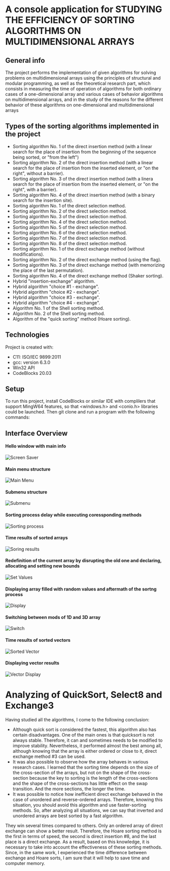 <h1>A console application for STUDYING THE EFFICIENCY OF SORTING ALGORITHMS ON MULTIDIMENSIONAL ARRAYS</h1>


## General info
The project performs the implementation of given algorithms for solving problems on multidimensional arrays using the principles of structural and modular programming, as well as the theoretical research part, which consists in measuring the time of operation of algorithms for both ordinary cases of a one-dimensional array and various cases of behavior algorithms on multidimensional arrays, and in the study of the reasons for the different behavior of these algorithms on one-dimensional and multidimensional arrays

## Types of the sorting algorithms implemented in the project

- Sorting algorithm No. 1 of the direct insertion method (with a linear search for the place of insertion from the beginning of the sequence being sorted, or "from the left")
- Sorting algorithm No. 2 of the direct insertion method (with a linear search for the place of insertion from the inserted element, or "on the right", without a barrier).
- Sorting algorithm No. 3 of the direct insertion method (with a linera search for the place of insertion from the inserted element, or "on the right", with a barrier).
- Sorting algorithm No. 4 of the direct insertion method (with a binary search for the insertion site).
- Sorting algorithm No. 1 of the direct selection method.
- Sorting algorithm No. 2 of the direct selection method.
- Sorting algorithm No. 3 of the direct selection method.
- Sorting algorithm No. 4 of the direct selection method.
- Sorting algorithm No. 5 of the direct selection method.
- Sorting algorithm No. 6 of the direct selection method.
- Sorting algorithm No. 7 of the direct selection method.
- Sorting algorithm No. 8 of the direct selection method.
- Sorting algorithm No. 1 of the direct exchange method (without modifications).
- Sorting algorithm No. 2 of the direct exchange method (using the flag).
-  Sorting algorithm No. 3 of the direct exchange method (with memorizing the place of the last permutation).
- Sorting algorithm No. 4 of the direct exchange method (Shaker sorting).
- Hybrid "insertion-exchange" algorithm.
- Hybrid algorithm "choice #1 - exchange".
- Hybrid algorithm "choice #2 - exchange".
- Hybrid algorithm "choice #3 - exchange".
- Hybrid algorithm "choice #4 - exchange".
- Algorithm No. 1 of the Shell sorting method.
- Algorithm No. 2 of the Shell sorting method.
- Algorithm of the "quick sorting" method (Hoare sorting).

## Technologies
Project is created with:
* C11: ISO/IEC 9899:2011
* gcc: version 6.3.0
* Win32 API
* CodeBlocks 20.03
	
## Setup
To run this project, install CodeBlocks or similar IDE with complilers that support MingW64 features, so that <windows.h> and <conio.h> libraries could be launched. Then git clone and run a program with the following commands:

## Interface Overview

<h4> Hello window with main info</h4>

![Screen Saver](imgs/screenSaver.jpg)

<h4> Main menu structure </h4>

![Main Menu](./imgs/menu.jpg)

<h4> Submenu structure </h4>

![Submenu](./imgs/submenu.jpg)

<h4> Sorting process delay while executing coressponding methods</h4>

![Sorting process](./imgs/sortingProcess.jpg)

<h4> Time results of sorted arrays</h4>

![Soring results](./imgs/sortingResults.jpg)

<h4> Redefinition of the current array by disrupting the old one and declaring, allocating and setting new bounds</h4>

![Set Values](./imgs/setValues.jpg)

<h4> Displaying array filled with random values and aftermath of the sortng process </h4>

![Display](./imgs/display.jpg)

<h4> Switching between mods of 1D and 3D array</h4>

![Switch](./imgs/switch.jpg)

<h4> Time results of sorted vectors</h4>

![Sorted Vector](./imgs/sortedVector.jpg)

<h4> Displaying vector results</h4>

![Vector Display](./imgs/vectorDisplay.jpg)

# Analyzing of QuickSort, Select8 and Exchange3

Having studied all the algorithms, I come to the following conclusion:

- Although quick sort is considered the fastest, this algorithm also has certain disadvantages. One of the main ones is that quicksort is not always stable. Therefore, it can and sometimes needs to be modified to improve stability. Nevertheless, it performed almost the best among all, although knowing that the array is either ordered or close to it, direct exchange method #3 can be used.
- It was also possible to observe how the array behaves in various research cases. I learned that the sorting time depends on the size of the cross-section of the arrays, but not on the shape of the cross-section because the key to sorting is the length of the cross-sections and the shape of the cross-sections has little effect on the swap transition. And the more sections, the longer the time.
- It was possible to notice how inefficient direct exchange behaved in the case of unordered and reverse-ordered arrays. Therefore, knowing this situation, you should avoid this algorithm and use faster-sorting methods.
So, after analyzing all situations, we can say that inverted and unordered arrays are best sorted by a fast algorithm.
 
They win several times compared to others. Only an ordered array of direct exchange can show a better result. Therefore, the Hoare sorting method is the first in terms of speed, the second is direct insertion #8, and the last place is a direct exchange. As a result, based on this knowledge, it is necessary to take into account the effectiveness of these sorting methods. Since, in the same work, I experienced the time difference between exchange and Hoare sorts, I am sure that it will help to save time and computer memory.
